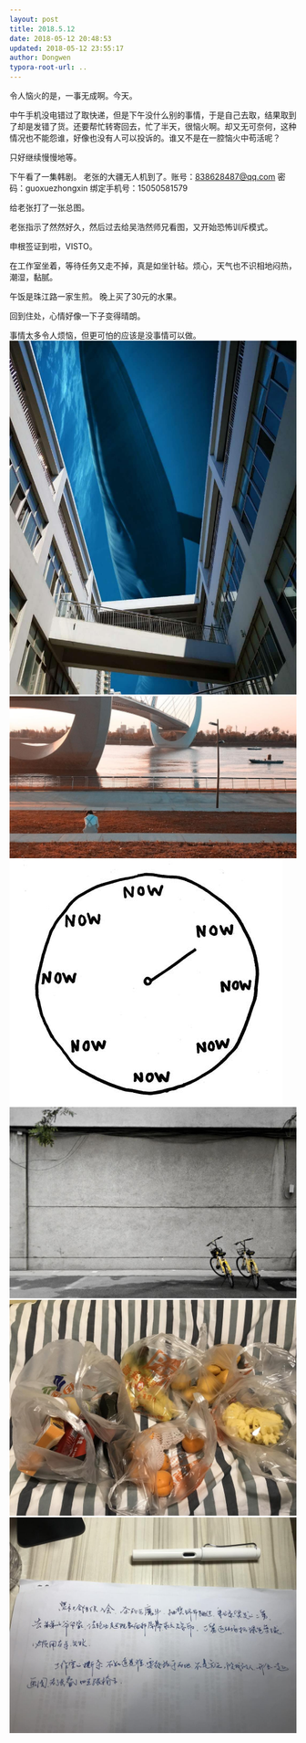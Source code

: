 ```yaml
---
layout: post
title: 2018.5.12
date: 2018-05-12 20:48:53
updated: 2018-05-12 23:55:17
author: Dongwen
typora-root-url: ..
---
```




令人恼火的是，一事无成啊。今天。

中午手机没电错过了取快递，但是下午没什么别的事情，于是自己去取，结果取到了却是发错了货。还要帮忙转寄回去，忙了半天，很恼火啊。却又无可奈何，这种情况也不能怨谁，好像也没有人可以投诉的。谁又不是在一腔恼火中苟活呢？

只好继续慢慢地等。

下午看了一集韩剧。
老张的大疆无人机到了。账号：838628487@qq.com
密码：guoxuezhongxin
绑定手机号：15050581579

给老张打了一张总图。

老张指示了然然好久，然后过去给吴浩然师兄看图，又开始恐怖训斥模式。

申根签证到啦，VISTO。

在工作室坐着，等待任务又走不掉，真是如坐针毡。烦心，天气也不识相地闷热，潮湿，黏腻。

午饭是珠江路一家生煎。
晚上买了30元的水果。

回到住处，心情好像一下子变得晴朗。

事情太多令人烦恼，但更可怕的应该是没事情可以做。      ![](/img/in-post/p50580319.jpg)
![](/img/in-post/p50580317.jpg)
![](/img/in-post/p50580318.jpg)
![](/img/in-post/p50580320.jpg)
![](/img/in-post/p50584062.jpg)
![](/img/in-post/p50584061.jpg)
